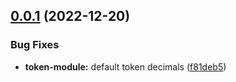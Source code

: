 

## [0.0.1](https://github.com/hangleang/nft-marketplace-subgraph/compare/0.0.1-0...0.0.1) (2022-12-20)


### Bug Fixes

* **token-module:** default token decimals ([f81deb5](https://github.com/hangleang/nft-marketplace-subgraph/commit/f81deb5cb4d044d813f81b5497eea0f298ea1f1d))